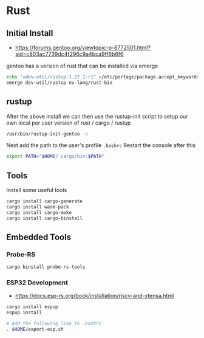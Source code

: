 # Rust

## Initial Install

  * https://forums.gentoo.org/viewtopic-p-8772501.html?sid=c803ac7739dc4f296c9a4bca9ff6b6f6

gentoo has a version of rust that can be installed via emerge
```bash
echo "=dev-util/rustup-1.27.1-r1" >/etc/portage/package.accept_keywords/rustup
emerge dev-util/rustup ev-lang/rust-bin
```

## rustup

After the above install we can then use the rustup-init script
to setup our own local per user version of rust / cargo / rustup
```bash
/usr/bin/rustup-init-gentoo -s
```

Next add the path to the user's profile `.bashrc`
Restart the console after this
```bash
export PATH="$HOME/.cargo/bin:$PATH"
```

## Tools

Install some useful tools
```bash
cargo install cargo-generate
cargo install wasm-pack
cargo install cargo-make
cargo install cargo-binstall
```

## Embedded Tools

### Probe-RS

```bash
cargo binstall probe-rs-tools
```

### ESP32 Development

  * https://docs.esp-rs.org/book/installation/riscv-and-xtensa.html

```bash
cargo install espup
espup install

# Add the following line to .bashrc
. $HOME/export-esp.sh
```